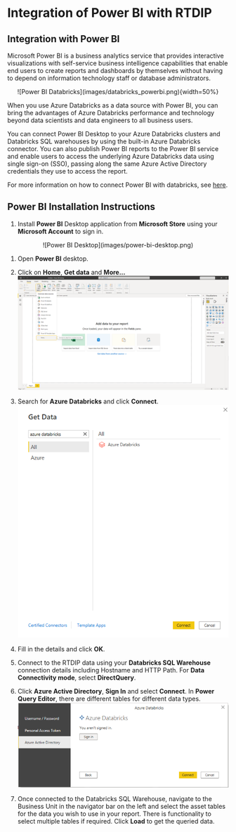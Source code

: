 # Integration of Power BI with RTDIP

## Integration with Power BI

Microsoft Power BI is a business analytics service that provides interactive visualizations with self-service business intelligence capabilities
that enable end users to create reports and dashboards by themselves without having to depend on information technology staff or database administrators.

<center>![Power BI Databricks](images/databricks_powerbi.png){width=50%}</center>

When you use Azure Databricks as a data source with Power BI, you can bring the advantages of Azure Databricks performance and technology beyond data scientists and data engineers to all business users.

You can connect Power BI Desktop to your Azure Databricks clusters and Databricks SQL warehouses by using the built-in Azure Databricks connector. You can also publish Power BI reports to the Power BI service and enable users to access the underlying Azure Databricks data using single sign-on (SSO), passing along the same Azure Active Directory credentials they use to access the report.

For more information on how to connect Power BI with databricks, see [here](https://docs.microsoft.com/en-us/azure/databricks/integrations/bi/power-bi).

## Power BI Installation Instructions

1. Install **Power BI** Desktop application from **Microsoft Store** using your **Microsoft Account** to sign in.
<center>![Power BI Desktop](images/power-bi-desktop.png)</center>

1. Open **Power BI** desktop.

1. Click on **Home**, **Get data** and **More...**
![Power BI desktop](images/bi-getdata-more.png)

1. Search for **Azure Databricks** and click **Connect**. 
![Search  Azure Databricks](images/bi-search-databricks.png)

1. Fill in the details and click **OK**.

1. Connect to the RTDIP data using your **Databricks SQL Warehouse** connection details including Hostname and HTTP Path. For **Data Connectivity mode**, select **DirectQuery**.

1. Click **Azure Active Directory**, **Sign In** and select **Connect**. In **Power Query Editor**, there are different tables for different data types.
![Power BI Azure Databricks](images/bi-azure-signin.png)

1. Once connected to the Databricks SQL Warehouse, navigate to the Business Unit in the navigator bar on the left and select the asset tables for the data you wish to use in your report. There is functionality to select multiple tables if required. Click **Load** to get the queried data.